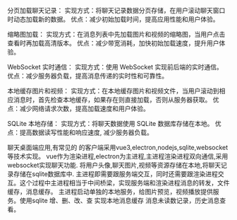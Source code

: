 <!--  -->

分页加载聊天记录：
实现方式：将聊天记录数据分页存储，在用户滚动聊天窗口时动态加载新的数据。
优点：减少初始加载时间，提高应用性能和用户体验。

<!--  -->

缩略图加载：
实现方式：在消息列表中先加载图片和视频的缩略图，当用户点击查看时再加载高清版本。
优点：减少带宽消耗，加快初始加载速度，提升用户体验。

<!--  -->

WebSocket 实时通信：
实现方式：使用 WebSocket 实现前后端的实时通信。
优点：减少服务器负载，提高消息传递的实时性和可靠性。

<!--  -->

本地缓存图片和视频：
实现方式：在本地缓存图片和视频文件，当用户滚动到相应消息时，首先检查本地缓存，如果存在则直接加载，否则从服务器获取。
优点：减少网络请求次数，提高加载速度和用户体验。

<!--  -->

SQLite 本地存储：
实现方式：将聊天数据使用 SQLite 数据库存储在本地。
优点：提高数据读写性能和响应速度, 减少服务器负载。

<!--  -->

<!--  -->

聊天桌面端应用,有常见的
的客户端采用vue3,electron,nodejs,sqlite,websocket等技术实现。
vue作为渲染进程,electron为主进程,主进程渲染进程双向通信,采用websocket实现聊天功能. 将用户头像,聊天图片,视频等资源存储在本地,将聊天记录存储在sqlite数据库中.
主进程即需要跟服务端交互，同时还需要跟渲染进程交互。这个过程中主进程相当于中间桥梁，实现服务端和渲染进程消息的转发，文件缓存，消息缓存。
主进程启动单独的本地服务，给图片预览，视频播放提供服务。使用sqlite 增、删、改、查 实现本地消息缓存 消息未读数记录，历史消息查看。

